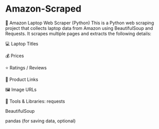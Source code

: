 # Amazon-Scraped

🛒 Amazon Laptop Web Scraper (Python)
This is a Python web scraping project that collects laptop data from Amazon using BeautifulSoup and Requests. It scrapes multiple pages and extracts the following details:

💻 Laptop Titles

💰 Prices

⭐ Ratings / Reviews

🔗 Product Links

🖼️ Image URLs

🧰 Tools & Libraries:
requests

BeautifulSoup

pandas (for saving data, optional)
